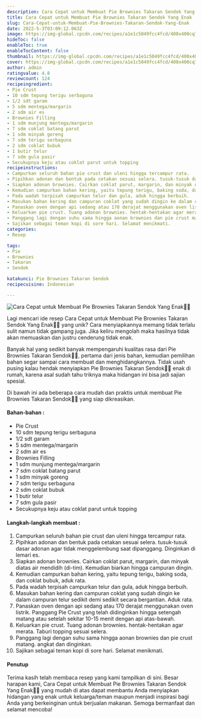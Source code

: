 ```yaml
---
description: Cara Cepat untuk Membuat Pie Brownies Takaran Sendok Yang Enak"
title: Cara Cepat untuk Membuat Pie Brownies Takaran Sendok Yang Enak
slug: Cara-Cepat-untuk-Membuat-Pie-Brownies-Takaran-Sendok-Yang-Enak
date: 2022-5-3T03:09:12.063Z
image: https://img-global.cpcdn.com/recipes/a1e1c5049fcc4fcd/400x400cq70/photo.jpg
hideToc: false
enableToc: true
enableTocContent: false
thumbnail: https://img-global.cpcdn.com/recipes/a1e1c5049fcc4fcd/400x400cq70/photo.jpg
cover: https://img-global.cpcdn.com/recipes/a1e1c5049fcc4fcd/400x400cq70/photo.jpg
author: admin
ratingvalue: 4.8
reviewcount: 124
recipeingredient:
- Pie Crust
- 10 sdm tepung terigu serbaguna
- 1/2 sdt garam
- 5 sdm mentega/margarin
- 2 sdm air es
- Brownies Filling
- 1 sdm munjung mentega/margarin
- 7 sdm coklat batang parut
- 1 sdm minyak goreng
- 7 sdm terigu serbaguna
- 2 sdm coklat bubuk
- 1 butir telur
- 7 sdm gula pasir
- Secukupnya keju atau coklat parut untuk topping
recipeinstructions:
- Campurkan seluruh bahan pie crust dan uleni hingga tercampur rata.
- Pipihkan adonan dan bentuk pada cetakan sesuai selera. tusuk-tusuk dasar adonan agar tidak menggelembung saat dipanggang. Dinginkan di lemari es.
- Siapkan adonan brownies. Cairkan coklat parut, margarin, dan minyak diatas air mendidih (di-tim). Kemudian biarkan hingga campuran dingin.
- Kemudian campurkan bahan kering, yaitu tepung terigu, baking soda, dan coklat bubuk, aduk rata.
- Pada wadah terpisah campurkan telur dan gula, aduk hingga berbuih.
- Masukan bahan kering dan campuran coklat yang sudah dingin ke dalam campuran telur sedikit demi sedikit secara bergantian. Aduk rata.
- Panaskan oven dengan api sedang atau 170 derajat menggunakan oven listrik. Panggang Pie Crust yang telah didinginkan hingga setengah matang atau setelah sekitar 10-15 menit dengan api atas-bawah.
- Keluarkan pie crust. Tuang adonan brownies. hentak-hentakan agar merata. Taburi topping sesuai selera.
- Panggang lagi dengan suhu sama hingga aonan brownies dan pie crust matang. angkat dan dinginkan.
- Sajikan sebagai teman kopi di sore hari. Selamat menikmati.
categories:
- Resep

tags:
- Pie
- Brownies
- Takaran
- Sendok

katakunci: Pie Brownies Takaran Sendok
recipecuisine: Indonesian

---
```


![Cara Cepat untuk Membuat Pie Brownies Takaran Sendok Yang Enak👩‍🍳](https://img-global.cpcdn.com/recipes/a1e1c5049fcc4fcd/400x400cq70/photo.jpg)

Lagi mencari ide resep Cara Cepat untuk Membuat Pie Brownies Takaran Sendok Yang Enak👩‍🍳 yang unik? Cara menyiapkannya memang tidak terlalu sulit namun tidak gampang juga. Jika keliru mengolah maka hasilnya tidak akan memuaskan dan justru cenderung tidak enak.

Banyak hal yang sedikit banyak mempengaruhi kualitas rasa dari Pie Brownies Takaran Sendok👩‍🍳, pertama dari jenis bahan, kemudian pemilihan bahan segar sampai cara membuat dan menghidangkannya. Tidak usah pusing kalau hendak menyiapkan Pie Brownies Takaran Sendok👩‍🍳 enak di rumah, karena asal sudah tahu triknya maka hidangan ini bisa jadi sajian spesial.

Di bawah ini ada beberapa cara mudah dan praktis untuk membuat Pie Brownies Takaran Sendok👩‍🍳 yang siap dikreasikan.

<!--inarticleads1-->

#### Bahan-bahan :

- Pie Crust
- 10 sdm tepung terigu serbaguna
- 1/2 sdt garam
- 5 sdm mentega/margarin
- 2 sdm air es
- Brownies Filling
- 1 sdm munjung mentega/margarin
- 7 sdm coklat batang parut
- 1 sdm minyak goreng
- 7 sdm terigu serbaguna
- 2 sdm coklat bubuk
- 1 butir telur
- 7 sdm gula pasir
- Secukupnya keju atau coklat parut untuk topping

<!--inarticleads2-->

#### Langkah-langkah membuat :

1. Campurkan seluruh bahan pie crust dan uleni hingga tercampur rata.
1. Pipihkan adonan dan bentuk pada cetakan sesuai selera. tusuk-tusuk dasar adonan agar tidak menggelembung saat dipanggang. Dinginkan di lemari es.
1. Siapkan adonan brownies. Cairkan coklat parut, margarin, dan minyak diatas air mendidih (di-tim). Kemudian biarkan hingga campuran dingin.
1. Kemudian campurkan bahan kering, yaitu tepung terigu, baking soda, dan coklat bubuk, aduk rata.
1. Pada wadah terpisah campurkan telur dan gula, aduk hingga berbuih.
1. Masukan bahan kering dan campuran coklat yang sudah dingin ke dalam campuran telur sedikit demi sedikit secara bergantian. Aduk rata.
1. Panaskan oven dengan api sedang atau 170 derajat menggunakan oven listrik. Panggang Pie Crust yang telah didinginkan hingga setengah matang atau setelah sekitar 10-15 menit dengan api atas-bawah.
1. Keluarkan pie crust. Tuang adonan brownies. hentak-hentakan agar merata. Taburi topping sesuai selera.
1. Panggang lagi dengan suhu sama hingga aonan brownies dan pie crust matang. angkat dan dinginkan.
1. Sajikan sebagai teman kopi di sore hari. Selamat menikmati.

#### Penutup

Terima kasih telah membaca resep yang kami tampilkan di sini. Besar harapan kami, Cara Cepat untuk Membuat Pie Brownies Takaran Sendok Yang Enak👩‍🍳 yang mudah di atas dapat membantu Anda menyiapkan hidangan yang enak untuk keluarga/teman maupun menjadi inspirasi bagi Anda yang berkeinginan untuk berjualan makanan. Semoga bermanfaat dan selamat mencoba!